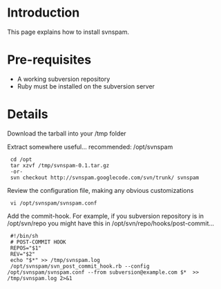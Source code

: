 # Introduction #
This page explains how to install svnspam.

# Pre-requisites #
  * A working subversion repository
  * Ruby must be installed on the subversion server



# Details #

Download the tarball into your /tmp folder

Extract somewhere useful... recommended: /opt/svnspam
```
 cd /opt
 tar xzvf /tmp/svnspam-0.1.tar.gz
 -or-
 svn checkout http://svnspam.googlecode.com/svn/trunk/ svnspam
```

Review the configuration file, making any obvious customizations
```
 vi /opt/svnspam/svnspam.conf
```

Add the commit-hook. For example, if you subversion repository is in /opt/svn/repo you might have this in /opt/svn/repo/hooks/post-commit...
```
 #!/bin/sh
 # POST-COMMIT HOOK
 REPOS="$1"
 REV="$2"
 echo "$*" >> /tmp/svnspam.log
 /opt/svnspam/svn_post_commit_hook.rb --config /opt/svnspam/svnspam.conf --from subversion@example.com $*  >> /tmp/svnspam.log 2>&1
```